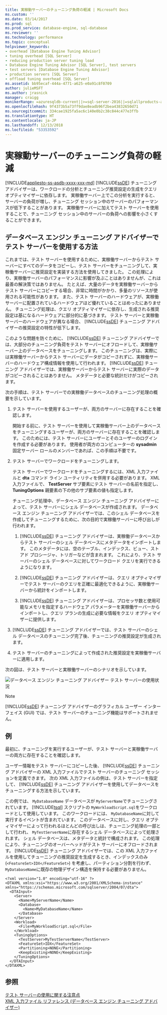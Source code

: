 ```yaml
---
title: 実稼動サーバーのチューニング負荷の軽減 | Microsoft Docs
ms.custom: ''
ms.date: 03/14/2017
ms.prod: sql
ms.prod_service: database-engine, sql-database
ms.reviewer: ''
ms.technology: performance
ms.topic: conceptual
helpviewer_keywords:
- overhead [Database Engine Tuning Advisor]
- tuning overhead [SQL Server]
- reducing production server tuning load
- Database Engine Tuning Advisor [SQL Server], test servers
- test servers [Database Engine Tuning Advisor]
- production servers [SQL Server]
- offload tuning overhead [SQL Server]
ms.assetid: bb95ecaf-444a-4771-a625-e0a91c8f0709
author: julieMSFT
ms.author: jrasnick
manager: craigg
monikerRange: =azuresqldb-current||>=sql-server-2016||=sqlallproducts-allversions||>=sql-server-linux-2017||=azuresqldb-mi-current
ms.openlocfilehash: 9f4373b5a73ff9dae8eadb96f2bea43832650d71
ms.sourcegitcommit: 334cae1925fa5ac6c140e0b2c38c844c477e3ffb
ms.translationtype: HT
ms.contentlocale: ja-JP
ms.lasthandoff: 12/13/2018
ms.locfileid: "53353592"
---
```

# <a name="reduce-the-production-server-tuning-load"></a>実稼動サーバーのチューニング負荷の軽減
[!INCLUDE[appliesto-ss-asdb-xxxx-xxx-md](../../includes/appliesto-ss-asdb-xxxx-xxx-md.md)]
  [!INCLUDE[ssDE](../../includes/ssde-md.md)] チューニング アドバイザーは、ワークロードの分析とチューニング推奨設定の生成をクエリ オプティマイザーに依存します。 実稼働サーバー上でこの分析を実行すると、サーバーの負荷が増し、チューニング セッション中のサーバーのパフォーマンスが低下することがあります。 実稼働サーバーに加えてテスト サーバーを使用することで、チューニング セッション中のサーバーの負荷への影響を小さくすることができます。  
  
## <a name="how-database-engine-tuning-advisor-uses-a-test-server"></a>データベース エンジン チューニング アドバイザーでテスト サーバーを使用する方法  
 これまでは、テスト サーバーを使用するために、実稼働サーバーからテスト サーバーにすべてのデータをコピーし、テスト サーバーをチューニングして、実稼働サーバーに推奨設定を実装する方法を使用してきました。 この処理により、実稼働サーバーのパフォーマンスに影響が及ぶことはありませんが、これは最善の解決策ではありません。 たとえば、大量のデータを実稼働サーバーからテスト サーバーにコピーする場合、非常に時間がかかり、多量のリソースが使用される可能性があります。 また、テスト サーバーのハードウェアが、実稼働サーバーに配置されているハードウェアほど優れていることはめったにありません。 チューニング処理は、クエリ オプティマイザーに依存し、生成される推奨設定は基になるハードウェアに部分的に基づきます。 テスト サーバーと実稼働サーバーのハードウェアが異なる場合、 [!INCLUDE[ssDE](../../includes/ssde-md.md)] チューニング アドバイザーの推奨設定の特性が低下します。  
  
 このような問題を防ぐために、 [!INCLUDE[ssDE](../../includes/ssde-md.md)] チューニング アドバイザーでは、大部分のチューニング負荷をテスト サーバーにオフロードして、実稼働サーバー上のデータベースをチューニングします。 このチューニングは、実際には実稼働サーバーからテスト サーバーにデータがコピーされずに、実稼働サーバーのハードウェア構成情報を使用して行われます。 [!INCLUDE[ssDE](../../includes/ssde-md.md)] チューニング アドバイザーでは、実稼働サーバーからテスト サーバーに実際のデータがコピーされることはありません。 メタデータと必要な統計だけがコピーされます。  
  
 次の手順は、テスト サーバーでの実稼働データベースのチューニング処理の概要を示しています。  
  
1.  テスト サーバーを使用するユーザーが、両方のサーバーに存在することを確認します。  
  
     開始する前に、テスト サーバーを使用して実稼働サーバー上のデータベースをチューニングするユーザーが、両方のサーバーに存在することを確認します。 このためには、テスト サーバーにユーザーとそのユーザーのログインを作成する必要があります。 使用者が両方のコンピューターの **sysadmin** 固定サーバー ロールのメンバーであれば、この手順は不要です。  
  
2.  テスト サーバーでワークロードをチューニングします。  
  
     テスト サーバーでワークロードをチューニングするには、XML 入力ファイルと **dta** コマンド ライン ユーティリティを併用する必要があります。 XML 入力ファイルで、 **TestServer** サブ要素にテスト サーバーの名前を指定し、 **TuningOptions** 親要素の下の他のサブ要素の値も指定します。  
  
     チューニング処理中、データベース エンジン チューニング アドバイザーによって、テスト サーバーにシェル データベースが作成されます。 データベース エンジン チューニング アドバイザーでは、このシェル データベースを作成してチューニングするために、次の目的で実稼働サーバーに呼び出しが行われます。  
  
    1.  [!INCLUDE[ssDE](../../includes/ssde-md.md)] チューニング アドバイザーは、実稼働データベースからテスト サーバーのシェル データベースにメタデータをインポートします。 このメタデータには、空のテーブル、インデックス、ビュー、ストアド プロシージャ、トリガーなどが含まれます。 これにより、テスト サーバーのシェル データベースに対してワークロード クエリを実行できるようになります。  
  
    2.  [!INCLUDE[ssDE](../../includes/ssde-md.md)] チューニング アドバイザーは、クエリ オプティマイザーでテスト サーバーのクエリを正確に最適化できるように、実稼働サーバーから統計をインポートします。  
  
    3.  [!INCLUDE[ssDE](../../includes/ssde-md.md)] チューニング アドバイザーは、プロセッサ数と使用可能なメモリを指定するハードウェア パラメーターを実稼働サーバーからインポートし、クエリ プランの生成に必要な情報をクエリ オプティマイザーに提供します。  
  
3.  [!INCLUDE[ssDE](../../includes/ssde-md.md)] チューニング アドバイザーでは、テスト サーバーのシェル データベースのチューニング完了後、チューニングの推奨設定が生成されます。  
  
4.  テスト サーバーのチューニングによって作成された推奨設定を実稼働サーバーに適用します。  
  
 次の図は、テスト サーバーと実稼働サーバーのシナリオを示しています。  
  
 ![データベース エンジン チューニング アドバイザー テスト サーバーの使用状況](../../relational-databases/performance/media/testsvr.gif "データベース エンジン チューニング アドバイザー テスト サーバーの使用状況")  
  
> [!NOTE]  
>  [!INCLUDE[ssDE](../../includes/ssde-md.md)] チューニング アドバイザーのグラフィカル ユーザー インターフェイス (GUI) では、テスト サーバーのチューニング機能はサポートされません。  
  
## <a name="example"></a>例  
 最初に、チューニングを実行するユーザーが、テスト サーバーと実稼働サーバーの両方に存在することを確認します。  
  
 ユーザー情報をテスト サーバーにコピーした後、 [!INCLUDE[ssDE](../../includes/ssde-md.md)] チューニング アドバイザーの XML 入力ファイルでテスト サーバーのチューニング セッションを定義できます。 次の XML 入力ファイルの例は、テスト サーバーを指定して、 [!INCLUDE[ssDE](../../includes/ssde-md.md)] チューニング アドバイザーを使用してデータベースをチューニングする方法を示しています。  
  
 この例では、 `MyDatabaseName` データベースが `MyServerName`でチューニングされています。 [!INCLUDE[tsql](../../includes/tsql-md.md)] スクリプトの `MyWorkloadScript.sql`をワークロードとして使用しています。 このワークロードには、 `MyDatabaseName`に対して実行するイベントが含まれています。 このデータベースに対し、クエリ オプティマイザーによって行われるほとんどの呼び出しは、チューニング処理の一部として行われ、 `MyTestServerName`に存在するシェル データベースによって処理されます。 シェル データベースは、メタデータと統計で構成されます。 この処理により、チューニングのオーバーヘッドがテスト サーバーにオフロードされます。 [!INCLUDE[ssDE](../../includes/ssde-md.md)] チューニング アドバイザーでは、この XML 入力ファイルを使用してチューニングの推奨設定を生成するとき、インデックスのみ (`<FeatureSet>IDX</FeatureSet>`) を考慮し、パーティション分割を行わず、 `MyDatabaseName`に既存の物理デザイン構造を保持する必要がありません。  
  
```  
<?xml version="1.0" encoding="utf-16" ?>  
<DTAXML xmlns:xsi="https://www.w3.org/2001/XMLSchema-instance" xmlns="https://schemas.microsoft.com/sqlserver/2004/07/dta">  
  <DTAInput>  
    <Server>  
      <Name>MyServerName</Name>  
      <Database>  
        <Name>MyDatabaseName</Name>  
      </Database>  
    </Server>  
    <Workload>  
      <File>MyWorkloadScript.sql</File>  
    </Workload>  
    <TuningOptions>  
      <TestServer>MyTestServerName</TestServer>  
      <FeatureSet>IDX</FeatureSet>  
      <Partitioning>NONE</Partitioning>  
      <KeepExisting>NONE</KeepExisting>  
    </TuningOptions>  
  </DTAInput>  
</DTAXML>  
```  
  
## <a name="see-also"></a>参照  
 [テスト サーバーの使用に関する注意点](../../relational-databases/performance/considerations-for-using-test-servers.md)   
 [XML 入力ファイル リファレンス &#40;データベース エンジン チューニング アドバイザー&#41;](../../tools/dta/xml-input-file-reference-database-engine-tuning-advisor.md)  
  
  
